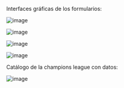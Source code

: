 Interfaces gráficas de los formularios:

![image](https://github.com/user-attachments/assets/16626aee-8b07-48e6-8df8-42705adea224)

![image](https://github.com/user-attachments/assets/633b8c41-9cc1-4a53-b8cf-5f054ef5c235)

![image](https://github.com/user-attachments/assets/362b5485-cc22-45a6-8c8a-530f0e378522)

![image](https://github.com/user-attachments/assets/7379d88d-136f-4e74-9262-a3eeaf87b80f)


Catálogo de la champions league con datos:

![image](https://github.com/user-attachments/assets/79770522-e7ae-433e-b8fe-6f298ad9e68a)
